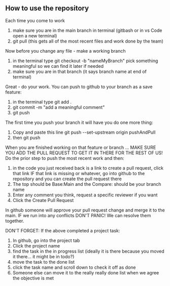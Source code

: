## How to use the repository
Each time you come to work
1) make sure you are in the main branch in terminal (gitbash or in vs Code open a new terminal)
2) git pull (this gets all of the most recent files and work done by the team)

Now before you change any file - make a working branch
1) in the terminal type git checkout -b "nameMyBranch"
    pick something meaningful so we can find it later if needed
2) make sure you are in that branch (it says branch name at end of terminal)



Great - do your work. You can push to github to your branch as a save feature:

1) in the terminal type git add .
2) git commit -m "add a meaningful comment"
3) git push

The first time you push your branch it will have you do one more thing:
1) Copy and paste this line git push --set-upstream origin pushAndPull
2) then git push


When you are finished working on that feature or branch ... MAKE SURE YOU ADD THE PULL REQUEST TO GET IT IN THERE FOR THE REST OF US!
Do the prior step to push the most recent work and then:

1) in the code you just received back is a link to create a pull request, click that link
    IF that link is missing or whatever, go into github to the repository and you can create the pull request there
2) The top should be Base:Main and the Compare: should be your branch name
3) Enter any comment you think, request a specific reviewer if you want
4) Click the Create Pull Request

In github someone will approve your pull request change and merge it to the main. IF we run into any conflicts DON'T PANIC! We can resolve them together.

DON'T FORGET:
If the above completed a project task:
1) In github, go into the project tab
2) Click the project name
3) find the task in the in progress list (ideally it is there because you moved it there... it might be in todo?)
4) move the task to the done list
5) click the task name and scroll down to check it off as done
6) Someone else can move it to the really really done list when we agree the objective is met





